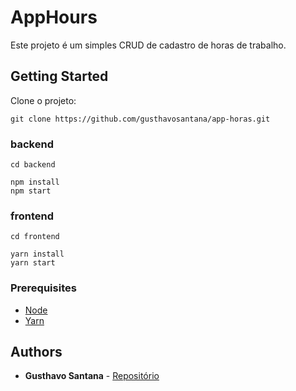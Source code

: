 # AppHours

Este projeto é um simples CRUD de cadastro de horas de trabalho.

## Getting Started

Clone o projeto:

```
git clone https://github.com/gusthavosantana/app-horas.git
```

### backend

```
cd backend

npm install
npm start
```

### frontend

```
cd frontend

yarn install
yarn start
```

### Prerequisites

- [Node](https://nodejs.org/en/download)
- [Yarn](https://yarnpkg.com/lang/pt-br/docs/install/#debian-stable)

## Authors

- **Gusthavo Santana** - [Repositório](https://github.com/gusthavosantana)
